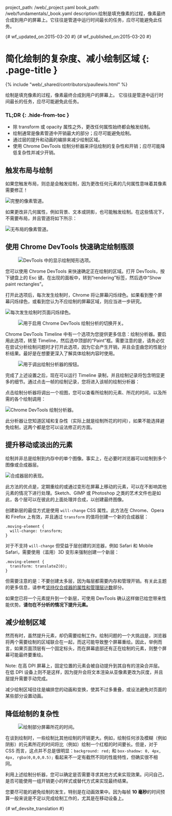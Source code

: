 project_path: /web/_project.yaml
book_path: /web/fundamentals/_book.yaml
description:绘制是填充像素的过程，像素最终合成到用户的屏幕上。它往往是管道中运行时间最长的任务，应尽可能避免此任务。

{# wf_updated_on:2015-03-20 #}
{# wf_published_on:2015-03-20 #}

# 简化绘制的复杂度、减小绘制区域 {: .page-title }

{% include "web/_shared/contributors/paullewis.html" %}

绘制是填充像素的过程，像素最终合成到用户的屏幕上。
它往往是管道中运行时间最长的任务，应尽可能避免此任务。


### TL;DR {: .hide-from-toc }

* 除 transform 或 opacity 属性之外，更改任何属性始终都会触发绘制。
* 绘制通常是像素管道中开销最大的部分；应尽可能避免绘制。
* 通过层的提升和动画的编排来减少绘制区域。
* 使用 Chrome DevTools 绘制分析器来评估绘制的复杂性和开销；应尽可能降低复杂性并减少开销。

## 触发布局与绘制

如果您触发布局，则总是会触发绘制，因为更改任何元素的几何属性意味着其像素需要修正！

<img src="images/simplify-paint-complexity-and-reduce-paint-areas/frame.jpg"  alt="完整的像素管道。">

如果更改非几何属性，例如背景、文本或阴影，也可能触发绘制。在这些情况下，不需要布局，并且管道将如下所示：

<img src="images/simplify-paint-complexity-and-reduce-paint-areas/frame-no-layout.jpg"  alt="无布局的像素管道。">

##  使用 Chrome DevTools 快速确定绘制瓶颈

<div class="attempt-right">
  <figure>
    <img src="images/simplify-paint-complexity-and-reduce-paint-areas/show-paint-rectangles.jpg" alt="DevTools 中的显示绘制矩形选项。">
  </figure>
</div>

您可以使用 Chrome DevTools 来快速确定正在绘制的区域。打开 DevTools，按下键盘上的 Esc 键。在出现的面板中，转到“rendering”标签，然后选中“Show paint rectangles”。

<div style="clear:both;"></div>

打开此选项后，每次发生绘制时，Chrome 将让屏幕闪烁绿色。如果看到整个屏幕闪烁绿色，或看到您认为不应绘制的屏幕区域，则应当进一步研究。

<img src="images/simplify-paint-complexity-and-reduce-paint-areas/show-paint-rectangles-green.jpg"  alt="每次发生绘制时页面闪烁绿色。">


<div class="attempt-right">
  <figure>
    <img src="images/simplify-paint-complexity-and-reduce-paint-areas/paint-profiler-toggle.jpg" alt="用于启用 Chrome DevTools 绘制分析的切换开关。">
  </figure>
</div>

Chrome DevTools Timeline 中有一个选项为您提供更多信息：绘制分析器。要启用此选项，转至 Timeline，然后选中顶部的“Paint”框。需要注意的是，请务必仅在尝试分析绘制问题时才打开此选项，因为它会产生开销，并且会歪曲您的性能分析结果。最好是在想要更深入了解具体绘制内容时使用。

<div style="clear:both;"></div>

<div class="attempt-right">
  <figure>
    <img src="images/simplify-paint-complexity-and-reduce-paint-areas/paint-profiler-button.jpg" alt="用于调出绘制分析器的按钮。" class="screenshot">
  </figure>
</div>

完成了上述设置之后，现在可以运行 Timeline 录制，并且绘制记录将包含明显更多的细节。通过点击一帧的绘制记录，您将进入该帧的绘制分析器：

<div style="clear:both;"></div>

点击绘制分析器将调出一个视图，您可以查看所绘制的元素、所花的时间，以及所需的各个绘制调用：

<img src="images/simplify-paint-complexity-and-reduce-paint-areas/paint-profiler.jpg"  alt="Chrome DevTools 绘制分析器。">

此分析器让您知道区域和复杂性（实际上就是绘制所花的时间），如果不能选择避免绘制，这两个都是您可以设法修正的方面。

## 提升移动或淡出的元素

绘制并非总是绘制到内存中的单个图像。事实上，在必要时浏览器可以绘制到多个图像或合成器层。

<img src="images/simplify-paint-complexity-and-reduce-paint-areas/layers.jpg"  alt="合成器层的表现。">

此方法的优点是，定期重绘的或通过变形在屏幕上移动的元素，可以在不影响其他元素的情况下进行处理。Sketch、GIMP 或 Photoshop 之类的艺术文件也是如此，各个层可以在彼此的上面处理并合成，以创建最终图像。

创建新层的最佳方式是使用 `will-change` CSS 属性。此方法在 Chrome、Opera 和 Firefox 上有效，并且通过 `transform` 的值将创建一个新的合成器层：


    .moving-element {
      will-change: transform;
    }


对于不支持 `will-change` 但受益于层创建的浏览器，例如 Safari 和 Mobile Safari，需要使用（滥用）3D 变形来强制创建一个新层：


    .moving-element {
      transform: translateZ(0);
    }


但需要注意的是：不要创建太多层，因为每层都需要内存和管理开销。有关此主题的更多信息，请参考[坚持仅合成器的属性和管理层计数](stick-to-compositor-only-properties-and-manage-layer-count)部分。

如果您已将一个元素提升到一个新层，可使用 DevTools 确认这样做已给您带来性能优势。**请勿在不分析的情况下提升元素。**

## 减少绘制区域

然而有时，虽然提升元素，却仍需要绘制工作。绘制问题的一个大挑战是，浏览器将两个需要绘制的区域联合在一起，而这可能导致整个屏幕重绘。因此，举例而言，如果页面顶层有一个固定标头，而在屏幕底部还有正在绘制的元素，则整个屏幕可能最终要重绘。

Note: 在高 DPI 屏幕上，固定位置的元素会被自动提升到其自有的渲染合并层。在低 DPI 设备上则不是这样，因为提升会将文本渲染从亚像素更改为灰度，并且层提升需要手动完成。

减少绘制区域往往是编排您的动画和变换，使其不过多重叠，或设法避免对页面的某些部分设置动画。

## 降低绘制的复杂性

<div class="attempt-right">
  <figure>
    <img src="images/simplify-paint-complexity-and-reduce-paint-areas/profiler-chart.jpg" alt="绘制部分屏幕所花的时间。">
  </figure>
</div>

在谈到绘制时，一些绘制比其他绘制的开销更大。例如，绘制任何涉及模糊（例如阴影）的元素所花的时间将比（例如）绘制一个红框的时间要长。但是，对于 CSS 而言，这点并不总是很明显：`background: red;` 和 `box-shadow: 0, 4px, 4px, rgba(0,0,0,0.5);` 看起来不一定有截然不同的性能特性，但确实很不相同。

利用上述绘制分析器，您可以确定是否需要寻求其他方式来实现效果。问问自己，是否可能使用一组开销更小的样式或替代方式来实现最终结果。

您要尽可能的避免绘制的发生，特别是在动画效果中。因为每帧 **10 毫秒**的时间预算一般来说是不足以完成绘制工作的，尤其是在移动设备上。


{# wf_devsite_translation #}
